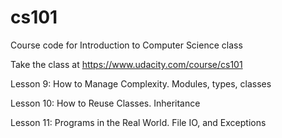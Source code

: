 cs101
=====

Course code for Introduction to Computer Science class

Take the class at https://www.udacity.com/course/cs101

Lesson 9: How to Manage Complexity. Modules, types, classes

Lesson 10: How to Reuse Classes. Inheritance

Lesson 11: Programs in the Real World. File IO, and Exceptions